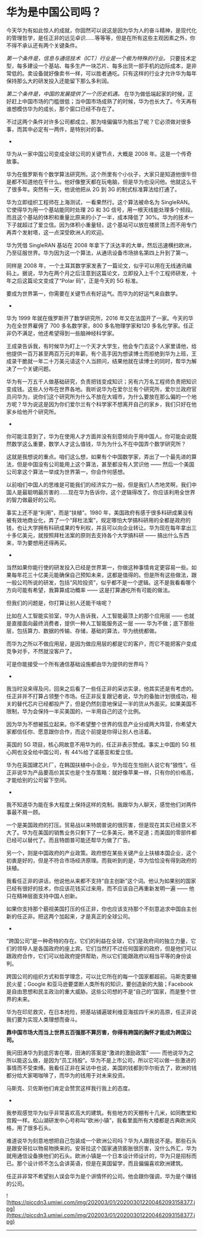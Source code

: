 # 华为是中国公司吗？

今天华为有如此惊人的成就，你固然可以说这是因为华为人的奋斗精神，是现代化的管理哲学，是任正非的远见卓识……等等等，但是在所有这些主观因素之外，你不得不承认还有两个关键条件。

 *第一个条件是，信息与通信技术（ICT）行业是一个极为特殊的行业。* 只要技术定型，每多建设一个基站、每多生产一块芯片、每多出货一部手机的边际成本，是非常低的。卖设备就好像卖书一样，可以胜者通吃。只有这样的行业才允许华为每年保持那么大的研发投入还能留下那么多利润。

 *第二个条件是，中国的发展提供了一个历史机遇。* 在华为做低端起家的时候，正好赶上中国市场的门槛很低；当中国市场成熟了的时候，华为也长大了。今天再有谁想模仿华为的成长，那个窗口已经不存在了。

不过这两个条件对许多公司都成立，那为啥偏偏华为胜出了呢？它必须做对很多事，而其中必定有一两件，是特别对的事。

*

华为从一家中国公司变成全球公司的关键节点，大概是 2008 年。这是一个传奇故事。

华为在俄罗斯有个数学算法研究所。这个所里有个小伙子，大家只是知道他很牛但是都不知道他在干什么。他好像整天都在玩电脑，但是华为也没问他。他就这么干了很多年。突然有一天，他说他把从 2G 到 3G 的制式标准算法给打通了。

华为立即组织工程师在上海测试，一看果然行。这个算法被命名为 SingleRAN。它使得华为用一个基站能同时处理 2G 和 3G 信号，用一根天线能处理多个频段。而且这个基站的体积和重量比原来的小了一半，成本降低了 30%。华为的技术一下子就超过了爱立信。因为体积小重量轻，这个基站可以放在楼房顶上而不用专门再弄个发射塔，这一点深受欧洲人的欢迎。

华为凭借 SingleRAN 基站在 2008 年拿下了沃达丰的大单，然后迅速横扫欧洲，乃至征服世界。华为因为这一个算法，从通讯设备市场排名第四上升到了第一。

同样是 2008 年，一个土耳其数学家发表了一篇论文，似乎可以用在无线通讯编码上。据说，华为在两个月之后注意到这篇论文，立即投入上千个工程师研发，十年之后这篇论文变成了“Polar 码”，正是今天的 5G 标准。

要成为世界第一，你需要在关键节点有好运气。而华为的好运气来自数学。

*

华为 1999 年就在俄罗斯开了数学研究所，2016 年又在法国开了一家。今天的华为在全世界雇佣了 700 多名数学家，800 多名物理学家和120 多名化学家。任正非仍不满足，他还希望得到一些脑神经科学家。

王成录告诉我，有时候华为盯上一个天才大学生，他会专门去这个人家里请他，给他提供一百万甚至两百万元的年薪。有个高手因为想读博士而拒绝到华为上班，王成录干脆就一年二十万美元请这个人当顾问，结果他就在读博士的同时，帮华为解决了一个关键问题。

华为有一万五千人做基础研究，负责把钱变成知识；另有六万名工程师负责把知识变成钱。这些人分布在世界各地。我听说华为在爱尔兰有个研究所，爱尔兰政府官员问华为，说你们这个研究所为什么不放在大城市，为什么要放在那么偏的一个地方呢？华为说这是因为你们爱尔兰有个科学家不想离开自己的家乡，我们只好在他家乡给他开个研究所。

*

你可能注意到了，华为在使用人才方面并没有刻意倾向于用中国人。你可能会说既然数学这么重要，数学人才这么值钱，华为为什么不在中国弄个数学研究所？

这就是我想说的重点。咱们这么想，如果有个中国数学家，弄出了一个最先进的算法，但是中国没有公司能用上这个算法，甚至都没有人赏识他 —— 然后一个美国公司拿这个算法一举成为世界第一，你会作何感想。

以前咱们中国人的思维是可能我们的经济实力一般，但是我们人杰地灵啊，我们中国人是最聪明最厉害的……现在华为告诉你，这个逻辑得改了。你应该利用全世界的智力做最好的公司。

事实上还不是“利用”，而是“扶植”。1980 年，美国政府有感于很多科研成果没有被有效地商业化，弄了一个“拜杜法案”，规定哪怕大学搞科研用的全都是政府的钱，也让大学拥有科研成果的专利权，并且可以向企业转让。华为现在每年拿出三十多亿美元，就按照拜杜法案的原则去支持各个大学搞科研 —— 搞出什么东西来，华为要想用还得再买。

*

当然如果你能行使的研发投入已经是世界第一，你做这种事情肯定更容易一些。如果每年花三十亿美元能确保自己预知未来，这都是值得的。但是所有这些做法，跟一般公司所说的研发，包括“风险投资”，似乎都不是一个逻辑。这不是我看看哪个方向可能有希望，我算算成功概率 —— 这是打算通吃所有可能的做法。

但我们的问题是，你打算让别人还能干啥呢？

比如在人工智能实验室，华为人告诉我，人工智能最顶上的那个应用层 —— 也就是直接面向最终消费者，提供一种人工智能服务这一层 —— 华为不做；底下那些层，包括算力、数据的传输、存储，基础的算法，华为统统都做。

而华为之所以不做应用层，是因为做应用层的都是它的客户，而它不能把客户变成竞争对手，不然就没客户了。

可是你能接受一个所有通信基础设施都由华为提供的世界吗？

*

我当时没来得及问，回来之后看了一些任正非的采访实录，他其实还是有考虑的。任正非并不打算占领整个市场。任正非反复跟记者说，华为的备胎计划很成功，相关的替代芯片已经都投产了，但是仍然刻意地保证一半的货从外面买。如果美国不限制，华为会保持一半买美国的，一半用自己的这个比例。

因为华为不想被孤立起来。你不希望整个世界的信息产业分成两大阵营，你希望大家都信任你、愿意跟你合作，而这个前提是你得让别人也活着。

英国的 5G 项目，核心网故意不用华为的，任正非表示赞成。事实上中国的 5G 核心网也没全给中国公司，有 44%给了诺基亚和爱立信。

华为在英国建芯片厂，在韩国扶植中小企业，华为现在生怕别人说它有“狼性”。任正非说华为产品要高价其实也是个生存策略：就好像苹果一样，只有你的价格高，才能给别的公司留下空间。

*

我不知道华为能在多大程度上保持这样的克制。我跟华为人聊天，感觉他们对两件事最不屑一顾。

一个是美国政府的打压。贸易战以来特朗普说的很厉害，但是现在其实已经意义不大了。华为在美国的销售业务只剩下了一亿多美元，微不足道；而美国的零部件都已经可以替代了。而且特朗普可能还帮华为做了广告。

另一个，则是中国政府的产业政策。政府想在某些关键产业上扶植本国企业，这个初衷是好的，但是不符合市场经济原理。而我听到的是，华为恰恰没有得到政府的扶植。

我看任正非的讲话，他说他从来都不支持“自主创新”这个词。他认为如果别的国家已经有很好的技术，你应该花钱买过来用，而不应该自己再重新发明一遍 —— 他只在精神层面支持中国人创新。

如果你支持那个藐视美国打压的任正非，你也应该支持那个不刻意追求中国自主创新的任正非。把这两个加起来，才是真正的全球公司。

*

“跨国公司”是一种奇特的存在。它们的利益在全球，它们是政府间的独立力量，它们的领导人是各国政府的座上宾。它们当然打不过任何国家的政府，但是他们可以跟政府合作，它们可以给政府提供帮助，所以它们能跟政府以相当平等的身份谈判。

跨国公司的组织方式和哲学理念，可以比它所在的每一个国家都超前。马斯克要殖民火星；Google 和亚马逊要垄断人类所有的知识，要创造新的大脑；Facebook 是自由思想和民主政治的重大威胁。这些公司想的不是“自己的”国家，而是整个世界的未来。

华为在印尼救灾，在日本抢险，把基站铺遍玻利维亚海拔四千米的高原，任正非说我们要为实现人类理想而奋斗。

 **靠中国市场大而当上世界五百强那不算厉害，你得有跨国的胸怀才能成为跨国公司。**

我问田涛华为到底厉害在哪，田涛的答案是“激进的激励政策” —— 而他说华为之所以能这么做，是因为“员工持股”。华为不是上市公司，所以它可以做一些激进的事情而不受束缚。我看任正非在采访中也说，美国的钱都到华尔街去了，欧洲的钱都分给大家喝咖啡了，而华为的钱用于对未来投资。

马斯克、贝佐斯他们肯定会赞赏这样我行我上的态度。

*

我参观感觉华为似乎非常喜欢高大的建筑。有些地方的天棚有十几米，如同教堂和宫殿一样。松山湖研发中心号称叫“欧洲小镇”，我看里面所有大楼都是古典欧洲风格，用了很多石头。

难道说华为刻意地想把自己包装成一个欧洲公司吗？华为人跟我说不是。那些石头是跟安哥拉以物易物换来的。安哥拉这个国家通货膨胀很厉害，没什么外汇，华为就用通信设备换他们的石头。欧洲小镇是一个日本设计师设计的，华为只是招标而已。那个设计师不怎么会讲英语，但是在美国留学，而且偏偏喜欢欧洲建筑。

任正非非常不希望别人误会华为是个讲情怀的公司。他会跟你强调，华为是个赚钱的公司。

![https://piccdn3.umiwi.com/img/202003/01/202003012200462093158377.jpg](https://piccdn3.umiwi.com/img/202003/01/202003012200462093158377.jpg)

---
